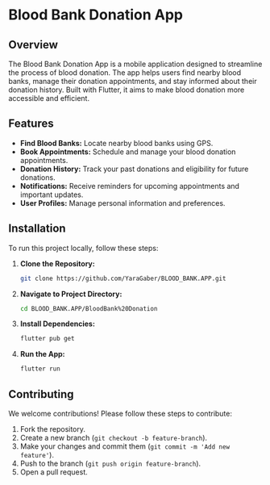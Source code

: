 # Blood Bank Donation App


## Overview

The Blood Bank Donation App is a mobile application designed to streamline the process of blood donation. The app helps users find nearby blood banks, manage their donation appointments, and stay informed about their donation history. Built with Flutter, it aims to make blood donation more accessible and efficient.

## Features

- **Find Blood Banks:** Locate nearby blood banks using GPS.
- **Book Appointments:** Schedule and manage your blood donation appointments.
- **Donation History:** Track your past donations and eligibility for future donations.
- **Notifications:** Receive reminders for upcoming appointments and important updates.
- **User Profiles:** Manage personal information and preferences.


## Installation

To run this project locally, follow these steps:

1. **Clone the Repository:**

    ```sh
    git clone https://github.com/YaraGaber/BLOOD_BANK.APP.git
    ```

2. **Navigate to Project Directory:**

    ```sh
    cd BLOOD_BANK.APP/BloodBank%20Donation
    ```

3. **Install Dependencies:**

    ```sh
    flutter pub get
    ```

4. **Run the App:**

    ```sh
    flutter run
    ```


## Contributing

We welcome contributions! Please follow these steps to contribute:

1. Fork the repository.
2. Create a new branch (`git checkout -b feature-branch`).
3. Make your changes and commit them (`git commit -m 'Add new feature'`).
4. Push to the branch (`git push origin feature-branch`).
5. Open a pull request.

